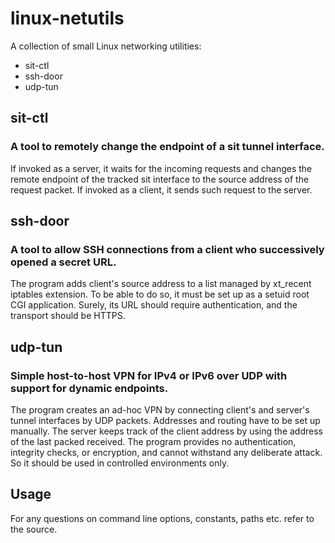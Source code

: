 # linux-netutils
A collection of small Linux networking utilities:
- sit-ctl
- ssh-door
- udp-tun

## sit-ctl
### A tool to remotely change the endpoint of a sit tunnel interface.
If invoked as a server, it waits for the incoming requests and changes the remote endpoint of the tracked sit interface to the source address of the request packet. If invoked as a client, it sends such request to the server.

## ssh-door
### A tool to allow SSH connections from a client who successively opened a secret URL.
The program adds client's source address to a list managed by xt_recent iptables extension. To be able to do so, it must be set up as a setuid root CGI application. Surely, its URL should require authentication, and the transport should be HTTPS.

## udp-tun
### Simple host-to-host VPN for IPv4 or IPv6 over UDP with support for dynamic endpoints.
The program creates an ad-hoc VPN by connecting client's and server's tunnel interfaces by UDP packets. Addresses and routing have to be set up manually. The server keeps track of the client address by using the address of the last packed received. The program provides no authentication, integrity checks, or encryption, and cannot withstand any deliberate attack. So it should be used in controlled environments only.

## Usage
For any questions on command line options, constants, paths etc. refer to the source.
